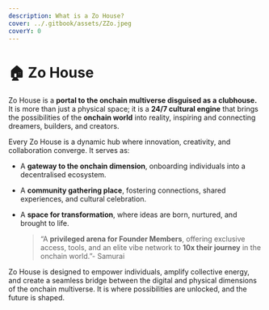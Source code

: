 ```yaml
---
description: What is a Zo House?
cover: ../.gitbook/assets/ZZo.jpeg
coverY: 0
---
```


# 🏠 Zo House

Zo House is a **portal to the onchain multiverse disguised as a clubhouse.** It is more than just a physical space; it is a **24/7 cultural engine** that brings the possibilities of the **onchain world** into reality, inspiring and connecting dreamers, builders, and creators.

Every Zo House is a dynamic hub where innovation, creativity, and collaboration converge. It serves as:

* A **gateway to the onchain dimension**, onboarding individuals into a decentralised ecosystem.
* A **community gathering place**, fostering connections, shared experiences, and cultural celebration.
*   A **space for transformation**, where ideas are born, nurtured, and brought to life.

    > “A **privileged arena for Founder Members**, offering exclusive access, tools, and an elite vibe network to **10x their journey** in the onchain world.”- Samurai

Zo House is designed to empower individuals, amplify collective energy, and create a seamless bridge between the digital and physical dimensions of the onchain multiverse. It is where possibilities are unlocked, and the future is shaped.
